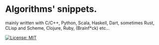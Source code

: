 # Algorithms' snippets.

mainly written with C/C++, Python, Scala, Haskell, Dart, sometimes Rust, CLisp and Scheme, Clojure, Ruby, (Brainf*ck) etc...

[![License: MIT](https://img.shields.io/badge/License-MIT-green.svg)](https://opensource.org/licenses/MIT)

